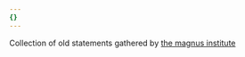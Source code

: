 ```yaml
---
{}
---
```

   
Collection of old statements gathered by [the magnus institute](../Organizations/the%20magnus%20institute.md)